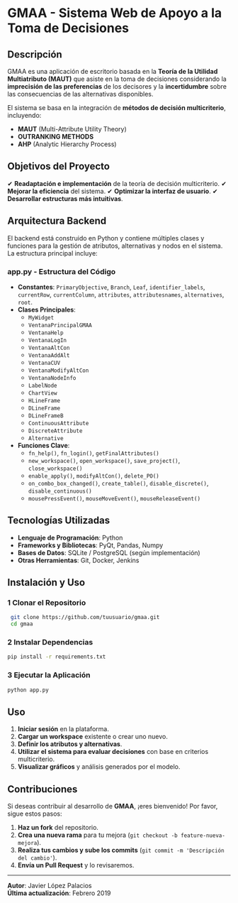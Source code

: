 # GMAA - Sistema Web de Apoyo a la Toma de Decisiones

## Descripción
GMAA es una aplicación de escritorio basada en la **Teoría de la Utilidad Multiatributo (MAUT)** que asiste en la toma de decisiones considerando la **imprecisión de las preferencias** de los decisores y la **incertidumbre** sobre las consecuencias de las alternativas disponibles.

El sistema se basa en la integración de **métodos de decisión multicriterio**, incluyendo:
- **MAUT** (Multi-Attribute Utility Theory)
- **OUTRANKING METHODS**
- **AHP** (Analytic Hierarchy Process)

## Objetivos del Proyecto
✔ **Readaptación e implementación** de la teoría de decisión multicriterio.
✔ **Mejorar la eficiencia** del sistema.
✔ **Optimizar la interfaz de usuario**.
✔ **Desarrollar estructuras más intuitivas**.

## Arquitectura Backend
El backend está construido en Python y contiene múltiples clases y funciones para la gestión de atributos, alternativas y nodos en el sistema. La estructura principal incluye:

### **app.py - Estructura del Código**
- **Constantes**: `PrimaryObjective`, `Branch`, `Leaf`, `identifier_labels`, `currentRow`, `currentColumn`, `attributes`, `attributesnames`, `alternatives`, `root`.
- **Clases Principales**:
  - `MyWidget`
  - `VentanaPrincipalGMAA`
  - `VentanaHelp`
  - `VentanaLogIn`
  - `VentanaAltCon`
  - `VentanaAddAlt`
  - `VentanaCUV`
  - `VentanaModifyAltCon`
  - `VentanaNodeInfo`
  - `LabelNode`
  - `ChartView`
  - `HLineFrame`
  - `DLineFrame`
  - `DLineFrameB`
  - `ContinuousAttribute`
  - `DiscreteAttribute`
  - `Alternative`
- **Funciones Clave**:
  - `fn_help()`, `fn_login()`, `getFinalAttributes()`
  - `new_workspace()`, `open_workspace()`, `save_project()`, `close_workspace()`
  - `enable_apply()`, `modifyAltCon()`, `delete_PO()`
  - `on_combo_box_changed()`, `create_table()`, `disable_discrete()`, `disable_continuous()`
  - `mousePressEvent()`, `mouseMoveEvent()`, `mouseReleaseEvent()`

## Tecnologías Utilizadas
- **Lenguaje de Programación**: Python
- **Frameworks y Bibliotecas**: PyQt, Pandas, Numpy
- **Bases de Datos**: SQLite / PostgreSQL (según implementación)
- **Otras Herramientas**: Git, Docker, Jenkins

## Instalación y Uso
### 1️ **Clonar el Repositorio**
```bash
 git clone https://github.com/tuusuario/gmaa.git
 cd gmaa
```

### 2️ **Instalar Dependencias**
```bash
pip install -r requirements.txt
```

### 3️ **Ejecutar la Aplicación**
```bash
python app.py
```

## Uso
1. **Iniciar sesión** en la plataforma.
2. **Cargar un workspace** existente o crear uno nuevo.
3. **Definir los atributos y alternativas**.
4. **Utilizar el sistema para evaluar decisiones** con base en criterios multicriterio.
5. **Visualizar gráficos** y análisis generados por el modelo.

## Contribuciones
Si deseas contribuir al desarrollo de **GMAA**, ¡eres bienvenido! Por favor, sigue estos pasos:
1. **Haz un fork** del repositorio.
2. **Crea una nueva rama** para tu mejora (`git checkout -b feature-nueva-mejora`).
3. **Realiza tus cambios y sube los commits** (`git commit -m 'Descripción del cambio'`).
4. **Envía un Pull Request** y lo revisaremos.

---
**Autor**: Javier López Palacios  
**Última actualización**: Febrero 2019
